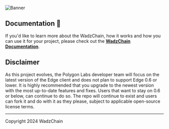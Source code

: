 ![Banner](.github/banner.jpg)

## Documentation 📝

If you'd like to learn more about the WadzChain, how it works and how you can use it for your project,
please check out the **[WadzChain Documentation](https://www.wadzchain-network.io/)**.

## Disclaimer

As this project evolves, the Polygon Labs developer team will focus on the latest version of the Edge client and does not plan to support Edge 0.6 or lower. It is highly recommended that you upgrade to the newest version with the most up-to-date features and fixes. Users that want to stay on 0.6 or below, can continue to do so. The repo will continue to exist and users can fork it and do with it as they please, subject to applicable open-source license terms.

---

Copyright 2024 WadzChain
